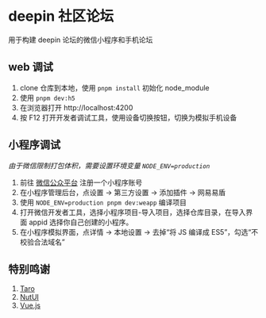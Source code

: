 # deepin 社区论坛

用于构建 deepin 论坛的微信小程序和手机论坛

## web 调试

1. clone 仓库到本地，使用 `pnpm install` 初始化 node_module
2. 使用 `pnpm dev:h5`
3. 在浏览器打开 http://localhost:4200
4. 按 F12 打开开发者调试工具，使用设备切换按钮，切换为模拟手机设备

## 小程序调试

_由于微信限制打包体积，需要设置环境变量 `NODE_ENV=production`_

1. 前往 [微信公众平台](https://mp.weixin.qq.com) 注册一个小程序账号
2. 在小程序管理后台，点设置 -> 第三方设置 -> 添加插件 -> 网易易盾
3. 使用 `NODE_ENV=production pnpm dev:weapp` 编译项目
4. 打开微信开发者工具，选择小程序项目-导入项目，选择仓库目录，在导入界面 appid 选择你自己创建的小程序。
5. 在小程序模拟界面，点详情 -> 本地设置 -> 去掉“将 JS 编译成 ES5”，勾选“不校验合法域名”

## 特别鸣谢

1. [Taro](https://github.com/NervJS/taro)
2. [NutUI](https://github.com/jdf2e/nutui)
3. [Vue.js](https://github.com/vuejs/core)
